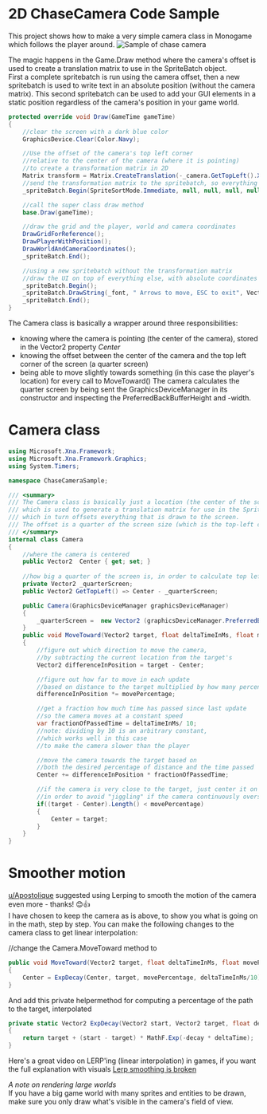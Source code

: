 # 2D ChaseCamera Code Sample
This project shows how to make a very simple camera class in Monogame which follows the player around.
![Sample of chase camera](https://github.com/xnafan/2DChaseCameraSample/blob/master/ChaseCameraSample.gif)

The magic happens in the Game.Draw method where the camera's offset is used to create a translation matrix to use in the SpriteBatch object.  
First a complete spritebatch is run using the camera offset, then a new spritebatch is used to write text in an absolute position (without the camera matrix). 
This second spritebatch can be used to add your GUI elements in a static position regardless of the camera's position in your game world.

```C#
protected override void Draw(GameTime gameTime)
{
    //clear the screen with a dark blue color
    GraphicsDevice.Clear(Color.Navy);

    //Use the offset of the camera's top left corner
    //relative to the center of the camera (where it is pointing)
    //to create a transformation matrix in 2D
    Matrix transform = Matrix.CreateTranslation(-_camera.GetTopLeft().X, -_camera.GetTopLeft().Y, 0);
    //send the transformation matrix to the spritebatch, so everything is drawn relative to the camera
    _spriteBatch.Begin(SpriteSortMode.Immediate, null, null, null, null, null, transform);

    //call the super class draw method
    base.Draw(gameTime);

    //draw the grid and the player, world and camera coordinates
    DrawGridForReference();
    DrawPlayerWithPosition();
    DrawWorldAndCameraCoordinates();
    _spriteBatch.End();

    //using a new spritebatch without the transformation matrix
    //draw the UI on top of everything else, with absolute coordinates
    _spriteBatch.Begin();
    _spriteBatch.DrawString(_font, " Arrows to move, ESC to exit", Vector2.One * 10, Color.Cyan);
    _spriteBatch.End();
}
```  

The Camera class is basically a wrapper around three responsibilities:  
- knowing where the camera is pointing (the center of the camera), stored in the Vector2 property *Center*
- knowing the offset between the center of the camera and the top left corner of the screen (a quarter screen)
- being able to move slightly towards something (in this case the player's location) for every call to MoveToward()
The camera calculates the quarter screen by being sent the GraphicsDeviceManager in its constructor and inspecting the PreferredBackBufferHeight and -width.
# Camera class
```C# 
using Microsoft.Xna.Framework;
using Microsoft.Xna.Framework.Graphics;
using System.Timers;

namespace ChaseCameraSample;

/// <summary>
/// The Camera class is basically just a location (the center of the screen)
/// which is used to generate a translation matrix for use in the SpriteBatch.Begin method
/// which in turn offsets everything that is drawn to the screen.
/// The offset is a quarter of the screen size (which is the top-left corner of the screen)
/// </summary>
internal class Camera
{
    //where the camera is centered
    public Vector2  Center { get; set; }
    
    //how big a quarter of the screen is, in order to calculate top left corner
    private Vector2 _quarterScreen;
    public Vector2 GetTopLeft() => Center - _quarterScreen;

    public Camera(GraphicsDeviceManager graphicsDeviceManager)
    {
        _quarterScreen =  new Vector2 (graphicsDeviceManager.PreferredBackBufferWidth/2, graphicsDeviceManager.PreferredBackBufferHeight/2);
    }
    public void MoveToward(Vector2 target, float deltaTimeInMs, float movePercentage= .02f)
    {
        //figure out which direction to move the camera,
        //by subtracting the current location from the target's
        Vector2 differenceInPosition = target - Center;

        //figure out how far to move in each update
        //based on distance to the target multiplied by how many percent of that distance to move
        differenceInPosition *= movePercentage;

        //get a fraction how much time has passed since last update
        //so the camera moves at a constant speed
        var fractionOfPassedTime = deltaTimeInMs/ 10;
        //note: dividing by 10 is an arbitrary constant,
        //which works well in this case
        //to make the camera slower than the player

        //move the camera towards the target based on
        //both the desired percentage of distance and the time passed
        Center += differenceInPosition * fractionOfPassedTime;

        //if the camera is very close to the target, just center it on the target
        //in order to avoid "jiggling" if the camera continuously overshoots the target
        if((target - Center).Length() < movePercentage)
        {
            Center = target;
        }
    }
}
```
# Smoother motion
[u/Apostolique](https://www.reddit.com/user/Apostolique/) suggested using Lerping to smooth the motion of the camera even more - thanks! 😊👍  
I have chosen to keep the camera as is above, to show you what is going on in the math, step by step.
You can make the following changes to the camera class to get linear interpolation:

//change the Camera.MoveToward method to
```C#
public void MoveToward(Vector2 target, float deltaTimeInMs, float movePercentage= .02f)
{
    Center = ExpDecay(Center, target, movePercentage, deltaTimeInMs/10);
}
```
And add this private helpermethod for computing a percentage of the path to the target, interpolated
```C# 
private static Vector2 ExpDecay(Vector2 start, Vector2 target, float decay, float deltaTime)
{
    return target + (start - target) * MathF.Exp(-decay * deltaTime);
}
```
Here's a great video on LERP'ing (linear interpolation) in games, if you want the full explanation with visuals
[Lerp smoothing is broken](https://www.youtube.com/watch?v=LSNQuFEDOyQ)

*A note on rendering large worlds*  
If you have a big game world with many sprites and entities to be drawn, make sure you only draw what's visible in the camera's field of view.  
